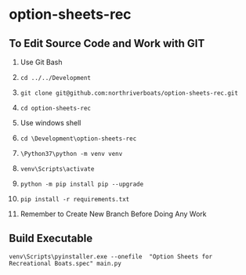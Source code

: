 # option-sheets-rec
## To Edit Source Code and Work with GIT
1. Use Git Bash
2. `cd ../../Development`
3. `git clone git@github.com:northriverboats/option-sheets-rec.git`
4. `cd option-sheets-rec`

5. Use windows shell
6. `cd \Development\option-sheets-rec`
7. `\Python37\python -m venv venv`
8. `venv\Scripts\activate`
9. `python -m pip install pip --upgrade`
10. `pip install -r requirements.txt`
11. Remember to Create New Branch Before Doing Any Work

## Build Executable
`venv\Scripts\pyinstaller.exe --onefile  "Option Sheets for Recreational Boats.spec" main.py`